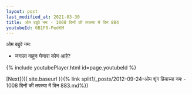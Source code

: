 ```yaml
---
layout: post
last_modified_at: 2021-03-30
title: ओम बब्रुवे नमः - 1008 दिनों की तपस्या में दिन 884
youtubeId: 0B1F0-PedKM
---
```

 
 
 ओम बब्रुवे नमः  
 
 -  जगाला वाहून घेणारा कोण आहे? 
 
  
 
  
 
 
 
 
 
 


{% include youtubePlayer.html id=page.youtubeId %}
 
[Next]({{ site.baseurl }}{% link  split1/_posts/2012-09-24-ओम शृंग प्रियाच्या नमः - 1008 दिनों की तपस्या में दिन 883.md%})
 
